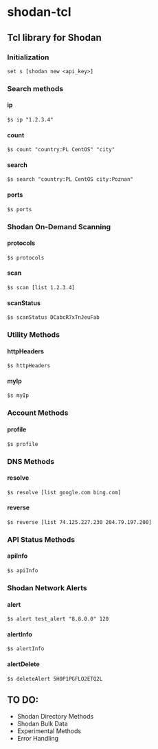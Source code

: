 # shodan-tcl
## Tcl library for Shodan

### Initialization
```
set s [shodan new <api_key>]

```

### Search methods
#### ip
```
$s ip "1.2.3.4"
```

#### count
```
$s count "country:PL CentOS" "city"

```
#### search
```
$s search "country:PL CentOS city:Poznan"

```
#### ports
```
$s ports

```

### Shodan On-Demand Scanning
#### protocols
```
$s protocols

```
#### scan
```
$s scan [list 1.2.3.4]

```
#### scanStatus
```
$s scanStatus DCabcR7xTnJeuFab

```
### Utility Methods
#### httpHeaders
```
$s httpHeaders

```
#### myIp
```
$s myIp

```

### Account Methods
#### profile
```
$s profile

```

### DNS Methods
#### resolve
```
$s resolve [list google.com bing.com]

```
#### reverse
```
$s reverse [list 74.125.227.230 204.79.197.200]
```

### API Status Methods
#### apiInfo
```
$s apiInfo

```

### Shodan Network Alerts
#### alert
```
$s alert test_alert "8.8.0.0" 120
```
#### alertInfo
```
$s alertInfo
```
#### alertDelete
```
$s deleteAlert 5H0P1PGFLO2ETQ2L
```


## TO DO:
- Shodan Directory Methods
- Shodan Bulk Data
- Experimental Methods
- Error Handling
